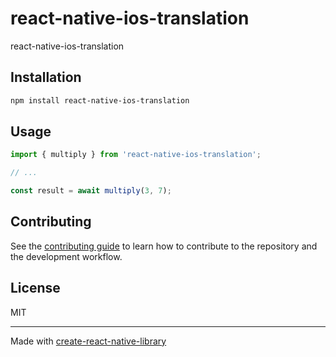 # react-native-ios-translation

react-native-ios-translation

## Installation

```sh
npm install react-native-ios-translation
```

## Usage

```js
import { multiply } from 'react-native-ios-translation';

// ...

const result = await multiply(3, 7);
```

## Contributing

See the [contributing guide](CONTRIBUTING.md) to learn how to contribute to the repository and the development workflow.

## License

MIT

---

Made with [create-react-native-library](https://github.com/callstack/react-native-builder-bob)
